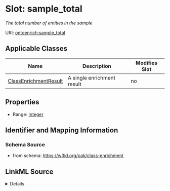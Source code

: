 # Slot: sample_total


_The total number of entities in the sample_



URI: [ontoenrich:sample_total](https://w3id.org/oak/class-enrichment/sample_total)



<!-- no inheritance hierarchy -->




## Applicable Classes

| Name | Description | Modifies Slot |
| --- | --- | --- |
[ClassEnrichmentResult](ClassEnrichmentResult.md) | A single enrichment result |  no  |







## Properties

* Range: [Integer](Integer.md)





## Identifier and Mapping Information







### Schema Source


* from schema: https://w3id.org/oak/class-enrichment




## LinkML Source

<details>
```yaml
name: sample_total
description: The total number of entities in the sample
from_schema: https://w3id.org/oak/class-enrichment
rank: 1000
alias: sample_total
owner: ClassEnrichmentResult
domain_of:
- ClassEnrichmentResult
range: integer

```
</details>